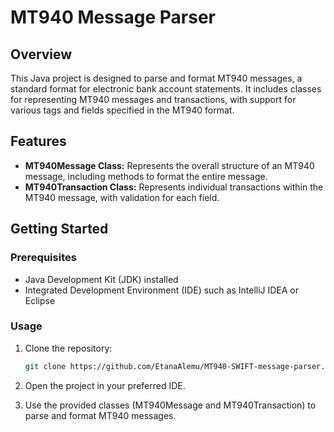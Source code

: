 # MT940 Message Parser

## Overview

This Java project is designed to parse and format MT940 messages, a standard format for electronic bank account statements. It includes classes for representing MT940 messages and transactions, with support for various tags and fields specified in the MT940 format.

## Features

- **MT940Message Class:** Represents the overall structure of an MT940 message, including methods to format the entire message.
- **MT940Transaction Class:** Represents individual transactions within the MT940 message, with validation for each field.

## Getting Started

### Prerequisites

- Java Development Kit (JDK) installed
- Integrated Development Environment (IDE) such as IntelliJ IDEA or Eclipse

### Usage

1. Clone the repository:

   ```bash
   git clone https://github.com/EtanaAlemu/MT940-SWIFT-message-parser.git
   ```

2. Open the project in your preferred IDE.

3. Use the provided classes (MT940Message and MT940Transaction) to parse and format MT940 messages.
